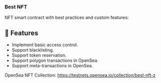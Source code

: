 <h3>
  Best NFT
</h3>
<p>
NFT smart contract with best practices and custom features:
</p>

## 🎨 Features
* Implement basic access control.
* Support blacklisting.
* Support token reservation.
* Support polygon transactions in OpenSea.
* Support meta-transactions in OpenSea.

OpenSea NFT Collection:
https://testnets.opensea.io/collection/best-nft-z 
